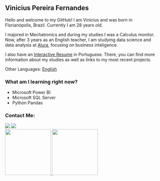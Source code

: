 ## Vinicius Pereira Fernandes

Hello and welcome to my GitHub! I am Vinicius and was born in Florianópolis, Brazil. Currently I am 28 years old.

I majored in Mechatronics and during my studies I was a Calculus monitor. Now, after 3 years as an English teacher, I am studying data science and data analysis at [Alura](https://www.alura.com.br), focusing on business inteligence.

I also have an [Interactive Resume](https://bit.ly/Vinicius_PF) in Portuguese. There, you can find more information about my studies as well as links to my most recent projects.

Other Languages: [English](https://github.com/vinicius-pf/vinicius-pf/blob/main/README_EN.md)

### What am I learning right now?

* Microsoft Power BI
* Microsoft SQL Server
* Python Pandas


### Contact Me:
<div>
<a href = "mailto:vinicius-pf@outlook.com"><img src="https://img.shields.io/badge/Outlook-blue?style=for-the-badge&logo=microsoftoutlook&logoColor=white" target="_blank"></a>
<a href="https://www.linkedin.com/in/viniciuspf/" target="_blank"><img src="https://img.shields.io/badge/-LinkedIn-%230077B5?style=for-the-badge&logo=linkedin&logoColor=white" target="_blank"></a>   
</div>



<div>
<a href="https://github.com/vinicius-pf">
<img height="150em" src="https://github-readme-stats.vercel.app/api/top-langs/?username=vinicius-pf&layout=compact&langs_count=7&theme=merko"/>
<img height="150em" src="https://github-readme-stats.vercel.app/api?username=vinicius-pf&show_icons=true&theme=merko&include_all_commits=true&count_private=true"/>
</div>
